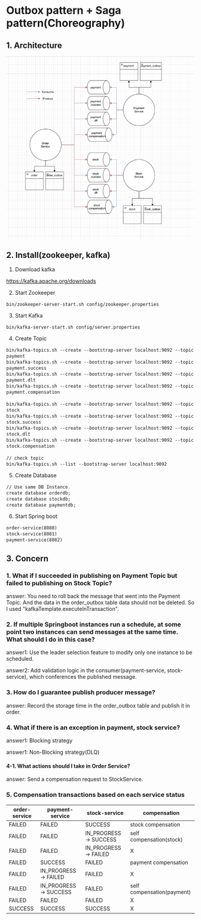 # Outbox pattern + Saga pattern(Choreography)

## 1. Architecture

![](image/outbox.png)

## 2. Install(zookeeper, kafka)

1. Download kafka

https://kafka.apache.org/downloads

2. Start Zookeeper
```
bin/zookeeper-server-start.sh config/zookeeper.properties
```

3. Start Kafka
```
bin/kafka-server-start.sh config/server.properties
``` 

4. Create Topic
```
bin/kafka-topics.sh --create --bootstrap-server localhost:9092 --topic payment
bin/kafka-topics.sh --create --bootstrap-server localhost:9092 --topic payment.success
bin/kafka-topics.sh --create --bootstrap-server localhost:9092 --topic payment.dlt
bin/kafka-topics.sh --create --bootstrap-server localhost:9092 --topic payment.compensation

bin/kafka-topics.sh --create --bootstrap-server localhost:9092 --topic stock
bin/kafka-topics.sh --create --bootstrap-server localhost:9092 --topic stock.success
bin/kafka-topics.sh --create --bootstrap-server localhost:9092 --topic stock.dlt
bin/kafka-topics.sh --create --bootstrap-server localhost:9092 --topic stock.compensation

// check topic
bin/kafka-topics.sh --list --bootstrap-server localhost:9092
```

5. Create Database

```
// Use same DB Instance.
create database orderdb;
create database stockdb;
create database paymentdb;
```

6. Start Spring boot
```
order-service(8080)
stock-service(8081)
payment-service(8082)
```

## 3. Concern

### 1. What if I succeeded in publishing on Payment Topic but failed to publishing on Stock Topic?

answer: You need to roll back the message that went into the Payment Topic. And the data in the order_outbox table data should not be deleted. So I used "kafkaTemplate.executeInTransaction".

### 2. If multiple Springboot instances run a schedule, at some point two instances can send messages at the same time. What should I do in this case?

answer1: Use the leader selection feature to modify only one instance to be scheduled.

answer2: Add validation logic in the consumer(payment-service, stock-service), which conferences the published message.

### 3. How do I guarantee publish producer message?

answer: Record the storage time in the order_outbox table and publish it in order.

### 4. What if there is an exception in payment, stock service?

answer1: Blocking strategy

answer1: Non-Blocking strategy(DLQ)

#### 4-1. What actions should I take in Order Service?

answer: Send a compensation request to StockService.

### 5. Compensation transactions based on each service status

|order-service|payment-service|stock-service|compensation|
|------|---|---|---|
|FAILED|FAILED|SUCCESS|stock compensation|
|FAILED|FAILED|IN_PROGRESS -> SUCCESS|self compensation(stock)|
|FAILED|FAILED|IN_PROGRESS -> FAILED|X|
|FAILED|SUCCESS|FAILED|payment compensation|
|FAILED|IN_PROGRESS -> FAILED|FAILED|X|
|FAILED|IN_PROGRESS -> SUCCESS|FAILED|self compensation(payment)|
|FAILED|FAILED|FAILED|X|
|SUCCESS|SUCCESS|SUCCESS|X|

